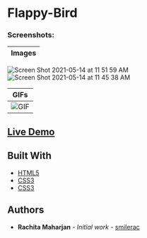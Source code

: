 # Flappy-Bird


### Screenshots:

| Images | 
| :-------------------------:|
![Screen Shot 2021-05-14 at 11 51 59 AM](https://user-images.githubusercontent.com/28466502/118229137-31a16480-b4ab-11eb-9935-884895552345.png)
![Screen Shot 2021-05-14 at 11 45 38 AM](https://user-images.githubusercontent.com/28466502/118229141-349c5500-b4ab-11eb-94c5-d10733b13921.png)


| GIFs | 
| :-------------------------:|
| ![GIF](https://user-images.githubusercontent.com/28466502/118230912-08ce9e80-b4ae-11eb-81ba-86968518765c.gif) |





## [Live Demo](https://smilerac.github.io/Flappy-Bird)

## Built With

* [HTML5](https://devdocs.io/html/)
* [CSS3](https://devdocs.io/css/)
* [CSS3](https://devdocs.io/javascript/)



## Authors

* **Rachita Maharjan** - *Initial work* - [smilerac](https://github.com/smilerac)






